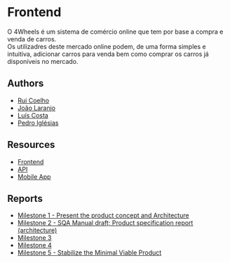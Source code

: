 # Frontend
O 4Wheels é um sistema de comércio online que tem por base a compra e venda de carros.<br>
Os utilizadres deste mercado online podem, de uma forma simples e intuitiva, adicionar carros para venda bem como comprar os carros já disponíveis no mercado.

## Authors
* [Rui Coelho](https://github.com/user-cube)
* [João Laranjo](https://github.com/laranjo)
* [Luís Costa](https://github.com/lmcosta98)
* [Pedro Iglésias](https://github.com/Iglesias-Leafwind)

## Resources
* [Frontend](https://github.com/user-cube/4wheels-frontend)
* [API](https://github.com/user-cube/4wheels-api)
* [Mobile App](https://github.com/user-cube/4wheels-mobile-app)

## Reports
* [Milestone 1 - Present the product concept and Architecture](https://drive.google.com/open?id=1gdxnmfhjx6wQBn3YL_-2JKq-Gd-l4ECg)
* [Milestone 2 - SQA Manual draft; Product specification report (architecture)](https://drive.google.com/open?id=1f-s-O22-jzSuopbjR4nSowg9IGb7pN29)
* [Milestone 3](https://github.com/user-cube/4wheels-api/pull/10)
* [Milestone 4](https://github.com/user-cube/4wheels-api/pull/10)
* [Milestone 5 - Stabilize the Minimal Viable Product](https://github.com/user-cube/4wheels-frontend/releases/tag/M5)
